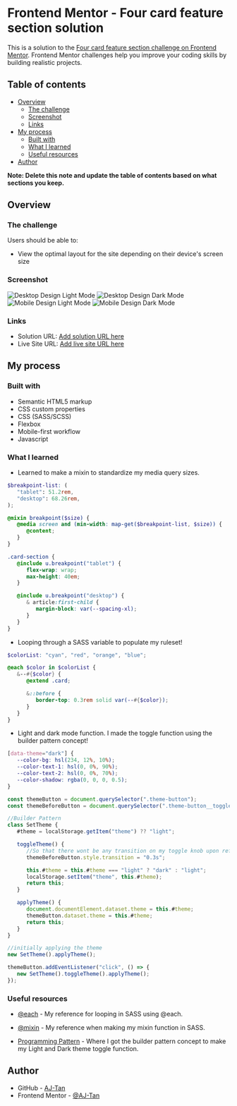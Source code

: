 # Frontend Mentor - Four card feature section solution

This is a solution to the [Four card feature section challenge on Frontend Mentor](https://www.frontendmentor.io/challenges/four-card-feature-section-weK1eFYK). Frontend Mentor challenges help you improve your coding skills by building realistic projects.

## Table of contents

-  [Overview](#overview)
   -  [The challenge](#the-challenge)
   -  [Screenshot](#screenshot)
   -  [Links](#links)
-  [My process](#my-process)
   -  [Built with](#built-with)
   -  [What I learned](#what-i-learned)
   -  [Useful resources](#useful-resources)
-  [Author](#author)

**Note: Delete this note and update the table of contents based on what sections you keep.**

## Overview

### The challenge

Users should be able to:

-  View the optimal layout for the site depending on their device's screen size

### Screenshot

![Desktop Design Light Mode](<screenshot/AJ - Desktop Design Light Mode.png>)
![Desktop Design Dark Mode](<screenshot/AJ - Desktop Design Dark Mode.png>)
![Mobile Design Light Mode](<screenshot/AJ - Mobile Design Light Mode.png>)
![Mobile Design Dark Mode](<screenshot/AJ - Mobile Design Dark Mode.png>)

### Links

-  Solution URL: [Add solution URL here](https://your-solution-url.com)
-  Live Site URL: [Add live site URL here](https://your-live-site-url.com)

## My process

### Built with

-  Semantic HTML5 markup
-  CSS custom properties
-  CSS (SASS/SCSS)
-  Flexbox
-  Mobile-first workflow
-  Javascript

### What I learned

-  Learned to make a mixin to standardize my media query sizes.

```scss
$breakpoint-list: (
   "tablet": 51.2rem,
   "desktop": 68.26rem,
);

@mixin breakpoint($size) {
   @media screen and (min-width: map-get($breakpoint-list, $size)) {
      @content;
   }
}

.card-section {
   @include u.breakpoint("tablet") {
      flex-wrap: wrap;
      max-height: 40em;
   }

   @include u.breakpoint("desktop") {
      & article:first-child {
         margin-block: var(--spacing-xl);
      }
   }
}
```

-  Looping through a SASS variable to populate my ruleset!

```scss
$colorList: "cyan", "red", "orange", "blue";

@each $color in $colorList {
   &--#{$color} {
      @extend .card;

      &::before {
         border-top: 0.3rem solid var(--#{$color});
      }
   }
}
```

-  Light and dark mode function. I made the toggle function using the builder pattern concept!

```css
[data-theme="dark"] {
   --color-bg: hsl(234, 12%, 10%);
   --color-text-1: hsl(0, 0%, 90%);
   --color-text-2: hsl(0, 0%, 70%);
   --color-shadow: rgba(0, 0, 0, 0.5);
}
```

```js
const themeButton = document.querySelector(".theme-button");
const themeBeforeButton = document.querySelector(".theme-button__toggle-knob");

//Builder Pattern
class SetTheme {
   #theme = localStorage.getItem("theme") ?? "light";

   toggleTheme() {
      //So that there wont be any transition on my toggle knob upon refresh
      themeBeforeButton.style.transition = "0.3s";

      this.#theme = this.#theme === "light" ? "dark" : "light";
      localStorage.setItem("theme", this.#theme);
      return this;
   }

   applyTheme() {
      document.documentElement.dataset.theme = this.#theme;
      themeButton.dataset.theme = this.#theme;
      return this;
   }
}

//initially applying the theme
new SetTheme().applyTheme();

themeButton.addEventListener("click", () => {
   new SetTheme().toggleTheme().applyTheme();
});
```

### Useful resources

-  [@each](https://sass-lang.com/documentation/at-rules/control/each/) - My reference for looping in SASS using @each.

-  [@mixin](https://sass-lang.com/documentation/values/mixins/) - My reference when making my mixin function in SASS.

-  [Programming Pattern](https://www.youtube.com/watch?v=BJatgOiiht4&t=94s) - Where I got the builder pattern concept to make my Light and Dark theme toggle function.

## Author

-  GitHub - [AJ-Tan](https://github.com/AJ-Tan)
-  Frontend Mentor - [@AJ-Tan](https://www.frontendmentor.io/profile/AJ-Tan)
